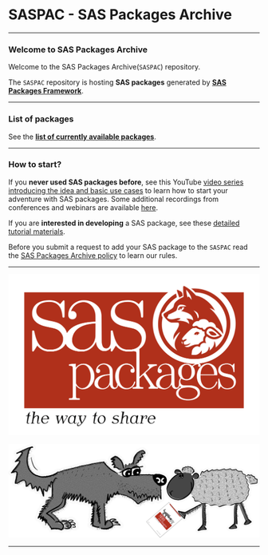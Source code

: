 # SASPAC - SAS Packages Archive

---

### Welcome to SAS Packages Archive

Welcome to the SAS Packages Archive(`SASPAC`) repository.

The `SASPAC` repository is hosting **SAS packages** generated by [**SAS Packages Framework**](https://github.com/yabwon/SAS_PACKAGES "SAS Packages Framework").

---

### List of packages

See the [**list of currently available packages**](https://github.com/orgs/SASPAC/repositories).

---

### How to start?

If you **never used SAS packages before**, see this YouTube [video series introducing the idea and basic use cases](https://www.youtube.com/watch?v=W2Plo3i_uFQ&list=PLeMzGEImIT5eV13IGXQIgWmTFCJt_cLZG&pp=gAQB "YouTube") to learn how to start your adventure with SAS packages.
Some additional recordings from conferences and webinars are available [here](https://github.com/yabwon/SAS_PACKAGES?tab=readme-ov-file#recordings-and-presentations "Recordings from conferences and webinars").

If you are **interested in developing** a SAS package, see these [detailed tutorial materials](https://github.com/yabwon/HoW-SASPackages "Tutorial").

Before you submit a request to add your SAS package to the `SASPAC` read the [SAS Packages Archive policy](https://github.com/SASPAC/.github/blob/main/SASPAC_policy.md "SAS Packages Archive policy") to learn our rules.

---

![SAS Packages - the way to share](SPFlogo1200x770.png)

![SAS Packages mascots](wolf_and_sheep_small.png)

---
